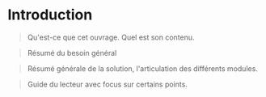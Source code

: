 # Introduction

> Qu'est-ce que cet ouvrage. Quel est son contenu.

> Résumé du besoin général

> Résumé générale de la solution, l'articulation des différents
> modules.

> Guide du lecteur avec focus sur certains points.


